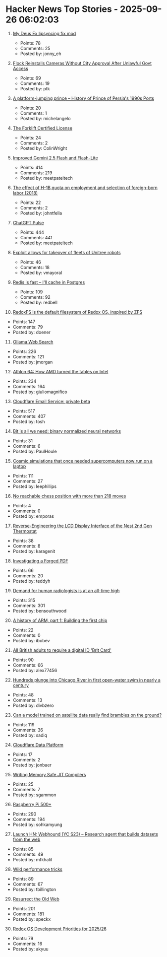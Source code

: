 # Hacker News Top Stories - 2025-09-26 06:02:03

1. [My Deus Ex lipsyncing fix mod](https://www.joewintergreen.com/my-deus-ex-lipsyncing-fix-mod-making-of/)
   - Points: 78
   - Comments: 25
   - Posted by: jonny_eh

2. [Flock Reinstalls Cameras Without City Approval After Unlawful Govt Access](https://evanstonroundtable.com/2025/09/24/flock-safety-reinstalls-evanston-cameras/)
   - Points: 69
   - Comments: 19
   - Posted by: ptk

3. [A platform-jumping prince – History of Prince of Persia's 1990s Ports](https://www.jordanmechner.com/en/latest-news/#a-platform-jumping-prince)
   - Points: 20
   - Comments: 1
   - Posted by: michelangelo

4. [The Forklift Certified License](https://aria.dog/barks/forklift-certified-license/)
   - Points: 24
   - Comments: 2
   - Posted by: ColinWright

5. [Improved Gemini 2.5 Flash and Flash-Lite](https://developers.googleblog.com/en/continuing-to-bring-you-our-latest-models-with-an-improved-gemini-2-5-flash-and-flash-lite-release/)
   - Points: 414
   - Comments: 219
   - Posted by: meetpateltech

6. [The effect of H-1B quota on employment and selection of foreign-born labor (2018)](https://doi.org/10.1016/j.euroecorev.2018.06.010)
   - Points: 22
   - Comments: 2
   - Posted by: johntfella

7. [ChatGPT Pulse](https://openai.com/index/introducing-chatgpt-pulse/)
   - Points: 444
   - Comments: 441
   - Posted by: meetpateltech

8. [Exploit allows for takeover of fleets of Unitree robots](https://spectrum.ieee.org/unitree-robot-exploit)
   - Points: 46
   - Comments: 18
   - Posted by: vmayoral

9. [Redis is fast – I'll cache in Postgres](https://dizzy.zone/2025/09/24/Redis-is-fast-Ill-cache-in-Postgres/)
   - Points: 109
   - Comments: 92
   - Posted by: redbell

10. [RedoxFS is the default filesystem of Redox OS, inspired by ZFS](https://doc.redox-os.org/book/redoxfs.html)
   - Points: 147
   - Comments: 79
   - Posted by: doener

11. [Ollama Web Search](https://ollama.com/blog/web-search)
   - Points: 226
   - Comments: 121
   - Posted by: jmorgan

12. [Athlon 64: How AMD turned the tables on Intel](https://dfarq.homeip.net/athlon-64-how-amd-turned-the-tables-on-intel/)
   - Points: 234
   - Comments: 164
   - Posted by: giuliomagnifico

13. [Cloudflare Email Service: private beta](https://blog.cloudflare.com/email-service/)
   - Points: 517
   - Comments: 407
   - Posted by: tosh

14. [Bit is all we need: binary normalized neural networks](https://arxiv.org/abs/2509.07025)
   - Points: 31
   - Comments: 6
   - Posted by: PaulHoule

15. [Cosmic simulations that once needed supercomputers now run on a laptop](https://www.sciencedaily.com/releases/2025/09/250918225001.htm)
   - Points: 111
   - Comments: 27
   - Posted by: leephillips

16. [No reachable chess position with more than 218 moves](https://lichess.org/@/Tobs40/blog/there-is-no-reachable-chess-position-with-more-than-218-moves/a5xdxeqs)
   - Points: 4
   - Comments: 0
   - Posted by: emporas

17. [Reverse-Engineering the LCD Display Interface of the Nest 2nd Gen Thermostat](https://sett.homes/blogs/updates/the-lcd-display-reverse-engineering-the-display-interface)
   - Points: 38
   - Comments: 8
   - Posted by: karagenit

18. [Investigating a Forged PDF](https://mjg59.dreamwidth.org/73317.html)
   - Points: 66
   - Comments: 20
   - Posted by: teddyh

19. [Demand for human radiologists is at an all-time high](https://www.worksinprogress.news/p/why-ai-isnt-replacing-radiologists)
   - Points: 315
   - Comments: 301
   - Posted by: bensouthwood

20. [A history of ARM, part 1: Building the first chip](https://arstechnica.com/gadgets/2022/09/a-history-of-arm-part-1-building-the-first-chip/)
   - Points: 22
   - Comments: 0
   - Posted by: ibobev

21. [All British adults to require a digital ID 'Brit Card'](https://news.sky.com/video/all-british-adults-to-require-a-digital-id-brit-card-13438041)
   - Points: 90
   - Comments: 66
   - Posted by: alex77456

22. [Hundreds plunge into Chicago River in first open-water swim in nearly a century](https://chicago.suntimes.com/outdoors/2025/09/21/swim-chicago-river-race-outdoors)
   - Points: 48
   - Comments: 13
   - Posted by: divbzero

23. [Can a model trained on satellite data really find brambles on the ground?](https://toao.com/blog/can-we-really-see-brambles-from-space)
   - Points: 119
   - Comments: 36
   - Posted by: sadiq

24. [Cloudflare Data Platform](https://blog.cloudflare.com/cloudflare-data-platform/)
   - Points: 17
   - Comments: 2
   - Posted by: jonbaer

25. [Writing Memory Safe JIT Compilers](https://medium.com/graalvm/writing-truly-memory-safe-jit-compilers-f79ad44558dd)
   - Points: 25
   - Comments: 7
   - Posted by: sgammon

26. [Raspberry Pi 500+](https://www.raspberrypi.com/news/the-ultimate-all-in-one-pc-raspberry-pi-500-plus-on-sale-now-at-200/)
   - Points: 290
   - Comments: 194
   - Posted by: sohkamyung

27. [Launch HN: Webhound (YC S23) – Research agent that builds datasets from the web](undefined)
   - Points: 85
   - Comments: 49
   - Posted by: mfkhalil

28. [Wild performance tricks](https://davidlattimore.github.io/posts/2025/09/02/rustforge-wild-performance-tricks.html)
   - Points: 89
   - Comments: 67
   - Posted by: tbillington

29. [Resurrect the Old Web](https://stevedylandev.bearblog.dev/resurrect-the-old-web/)
   - Points: 201
   - Comments: 181
   - Posted by: speckx

30. [Redox OS Development Priorities for 2025/26](https://www.redox-os.org/news/development-priorities-2025-09/)
   - Points: 79
   - Comments: 16
   - Posted by: akyuu

